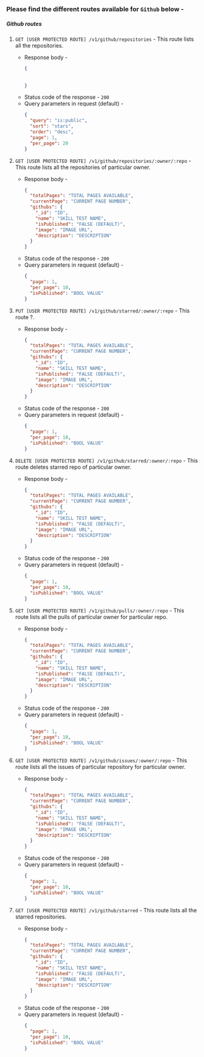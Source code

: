 ### Please find the different routes available for `Github` below -

##### **Github routes**

1. `GET [USER PROTECTED ROUTE] /v1/github/repositories` - This route lists all the repositories.
    - Response body -
      ```json
      {
        
		
      }
      ```
    - Status code of the response - `200`
    - Query parameters in request (default) -
      ```json
      {
		"query": "is:public",
		"sort": "stars",
		"order": "desc",
        "page": 1,
        "per_page": 20
      }
      ```

2. `GET [USER PROTECTED ROUTE] /v1/github/repositories/:owner/:repo` - This route lists all the repositories of particular owner.
    - Response body -
      ```json
      {
        "totalPages": "TOTAL PAGES AVAILABLE",
        "currentPage": "CURRENT PAGE NUMBER",
        "githubs": {
          "_id": "ID",
          "name": "SKILL TEST NAME",
          "isPublished": "FALSE (DEFAULT)",
          "image": "IMAGE URL",
          "description": "DESCRIPTION"
        }
      }
      ```
    - Status code of the response - `200`
    - Query parameters in request (default) -
      ```json
      {
        "page": 1,
        "per_page": 10,
        "isPublished": "BOOL VALUE"
      }
      ```

3. `PUT [USER PROTECTED ROUTE] /v1/github/starred/:owner/:repo` - This route ?.
    - Response body -
      ```json
      {
        "totalPages": "TOTAL PAGES AVAILABLE",
        "currentPage": "CURRENT PAGE NUMBER",
        "githubs": {
          "_id": "ID",
          "name": "SKILL TEST NAME",
          "isPublished": "FALSE (DEFAULT)",
          "image": "IMAGE URL",
          "description": "DESCRIPTION"
        }
      }
      ```
    - Status code of the response - `200`
    - Query parameters in request (default) -
      ```json
      {
        "page": 1,
        "per_page": 10,
        "isPublished": "BOOL VALUE"
      }
      ```

4. `DELETE [USER PROTECTED ROUTE] /v1/github/starred/:owner/:repo` - This route deletes starred repo of particular owner.
    - Response body -
      ```json
      {
        "totalPages": "TOTAL PAGES AVAILABLE",
        "currentPage": "CURRENT PAGE NUMBER",
        "githubs": {
          "_id": "ID",
          "name": "SKILL TEST NAME",
          "isPublished": "FALSE (DEFAULT)",
          "image": "IMAGE URL",
          "description": "DESCRIPTION"
        }
      }
      ```
    - Status code of the response - `200`
    - Query parameters in request (default) -
      ```json
      {
        "page": 1,
        "per_page": 10,
        "isPublished": "BOOL VALUE"
      }
      ```

5. `GET [USER PROTECTED ROUTE] /v1/github/pulls/:owner/:repo` - This route lists all the pulls of particular owner for particular repo.
    - Response body -
      ```json
      {
        "totalPages": "TOTAL PAGES AVAILABLE",
        "currentPage": "CURRENT PAGE NUMBER",
        "githubs": {
          "_id": "ID",
          "name": "SKILL TEST NAME",
          "isPublished": "FALSE (DEFAULT)",
          "image": "IMAGE URL",
          "description": "DESCRIPTION"
        }
      }
      ```
    - Status code of the response - `200`
    - Query parameters in request (default) -
      ```json
      {
        "page": 1,
        "per_page": 10,
        "isPublished": "BOOL VALUE"
      }
      ```

6. `GET [USER PROTECTED ROUTE] /v1/github/issues/:owner/:repo` - This route lists all the issues of particular repository for particular owner.
    - Response body -
      ```json
      {
        "totalPages": "TOTAL PAGES AVAILABLE",
        "currentPage": "CURRENT PAGE NUMBER",
        "githubs": {
          "_id": "ID",
          "name": "SKILL TEST NAME",
          "isPublished": "FALSE (DEFAULT)",
          "image": "IMAGE URL",
          "description": "DESCRIPTION"
        }
      }
      ```
    - Status code of the response - `200`
    - Query parameters in request (default) -
      ```json
      {
        "page": 1,
        "per_page": 10,
        "isPublished": "BOOL VALUE"
      }
      ```

7. `GET [USER PROTECTED ROUTE] /v1/github/starred` - This route lists all the starred repositories.
    - Response body -
      ```json
      {
        "totalPages": "TOTAL PAGES AVAILABLE",
        "currentPage": "CURRENT PAGE NUMBER",
        "githubs": {
          "_id": "ID",
          "name": "SKILL TEST NAME",
          "isPublished": "FALSE (DEFAULT)",
          "image": "IMAGE URL",
          "description": "DESCRIPTION"
        }
      }
      ```
    - Status code of the response - `200`
    - Query parameters in request (default) -
      ```json
      {
        "page": 1,
        "per_page": 10,
        "isPublished": "BOOL VALUE"
      }
      ```
